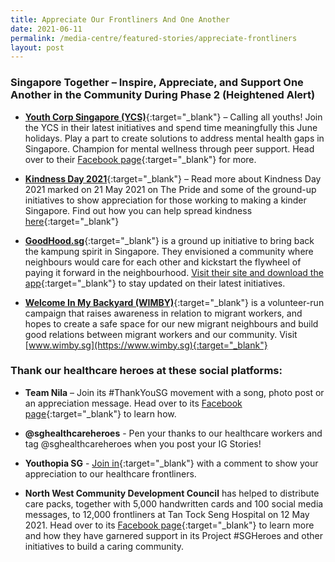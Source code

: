 ```yaml
---
title: Appreciate Our Frontliners And One Another
date: 2021-06-11
permalink: /media-centre/featured-stories/appreciate-frontliners
layout: post
---
```



### Singapore Together – Inspire, Appreciate, and Support One Another in the Community During Phase 2 (Heightened Alert)

* [**Youth Corp Singapore (YCS)**](https://www.youthcorps.gov.sg){:target="_blank"} – Calling all youths! Join the YCS in their latest initiatives and spend time meaningfully this June holidays. Play a part to create solutions to address mental health gaps in Singapore. Champion for mental wellness through peer support. Head over to their [Facebook page]( https://www.facebook.com/youthcorpssg/){:target="_blank"} for more.

* [**Kindness Day 2021**](https://pride.kindness.sg/kindness-day-sg-2021/){:target="_blank"} – Read more about Kindness Day 2021 marked on 21 May 2021 on The Pride and some of the ground-up initiatives to show appreciation for those working to making a kinder Singapore. Find out how you can help spread kindness [here](https://pride.kindness.sg/kindness-day-sg-2021/){:target="_blank"}
 
* [**GoodHood.sg**](https://www.goodhoodsg.com){:target="_blank"} is a ground up initiative to bring back the kampung spirit in Singapore. They envisioned a community where neighbours would care for each other and kickstart the flywheel of paying it forward in the neighbourhood. [Visit their site and download the app](https://www.goodhoodsg.com){:target="_blank"} to stay updated on their latest initiatives. 

* [**Welcome In My Backyard (WIMBY)**](https://www.wimby.sg){:target="_blank"} is a volunteer-run campaign that raises awareness in relation to migrant workers, and hopes to create a safe space for our new migrant neighbours and build good relations between migrant workers and our community. Visit [www.wimby.sg](https://www.wimby.sg){:target="_blank"} 


### Thank our healthcare heroes at these social platforms:
* **Team Nila** – Join its #ThankYouSG movement with a song, photo post or an appreciation message. Head over to its [Facebook page]( https://www.facebook.com/TeamNila/){:target="_blank"} to learn how.

*	**@sghealthcareheroes** - Pen your thanks to our healthcare workers and tag @sghealthcareheroes when you post your IG Stories!

*	**Youthopia SG** - [Join in](https://www.facebook.com/youthopiasg/){:target="_blank"} with a comment to show your appreciation to our healthcare frontliners.

*	**North West Community Development Council** has helped to distribute care packs, together with 5,000 handwritten cards and 100 social media messages, to 12,000 frontliners at Tan Tock Seng Hospital on 12 May 2021. Head over to its [Facebook page](https://www.facebook.com/nwcdc){:target="_blank"} to learn more and how they have garnered support in its Project #SGHeroes and other initiatives to build a caring community.

